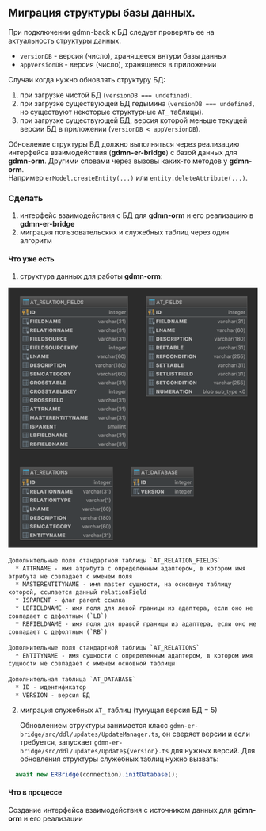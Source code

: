 ## Миграция структуры базы данных.  
При подключении gdmn-back к БД следует проверять ее на актуальность структуры данных.  
* `versionDB` - версия (число), хранящееся внтури базы данных
* `appVersionDB` - версия (число), хранящееся в приложении

Случаи когда нужно обновлять структуру БД:
  1. при загрузке чистой БД (`versionDB === undefined`).
  2. при загрузке существующей БД гедымина (`versionDB === undefined,` но существуют некоторые структурные `AT_` таблицы).
  3. при загрузке существующей БД, версия которой меньше текущей версии БД в приложении (`versionDB < appVersionDB`).
  
Обновление структуры БД должно выполняться через реализацию интерфейса взаимодействия (**gdmn-er-bridge**) 
с базой данных для **gdmn-orm**. Другими словами через вызовы каких-то методов у **gdmn-orm**.   
Например `erModel.createEntity(...)` или `entity.deleteAttribute(...)`.

### Сделать
  1. интерфейс взаимодействия с БД для **gdmn-orm** и его реализацию в **gdmn-er-bridge**
  2. миграция пользовательских и служебных таблиц через один алгоритм
  
#### Что уже есть

  1. структура данных для работы **gdmn-orm**:
  
  ![](img/todo0006.db_schema.png)
    
    Дополнительные поля стандартной таблицы `AT_RELATION_FIELDS`
      * ATTRNAME - имя атрибута с определенным адаптером, в котором имя атрибута не совпадает с именем поля
      * MASTERENTITYNAME - имя master сущности, на основную таблицу которой, ссылается данный relationField
      * ISPARENT - флаг parent ссылка
      * LBFIELDNAME - имя поля для левой границы из адаптера, если оно не совпадает с дефолтным (`LB`)
      * RBFIELDNAME - имя поля для правой границы из адаптера, если оно не совпадает с дефолтным (`RB`)
      
    Дополнительные поля стандартной таблицы `AT_RELATIONS`
      * ENTITYNAME - имя сущности с определенным адаптером, в котором имя сущности не совпадает с именем основной таблицы
      
    Дополнительная таблица `AT_DATABASE`
      * ID - идентификатор
      * VERSION - версия БД
      
  2. миграция служебных `AT_` таблиц (тукущая версия БД = 5)
    
      Обновлением структуры занимается класс `gdmn-er-bridge/src/ddl/updates/UpdateManager.ts`, 
    он сверяет версии и если требуется, запускает `gdmn-er-bridge/src/ddl/updates/Update${version}.ts` 
    для нужных версий. Для обновления структуры служебных таблиц нужно вызвать:
```ts
  await new ERBridge(connection).initDatabase();
```
  
#### Что в процессе
 Создание интерфейса взаимодействия с источником данных для **gdmn-orm** и его реализации

